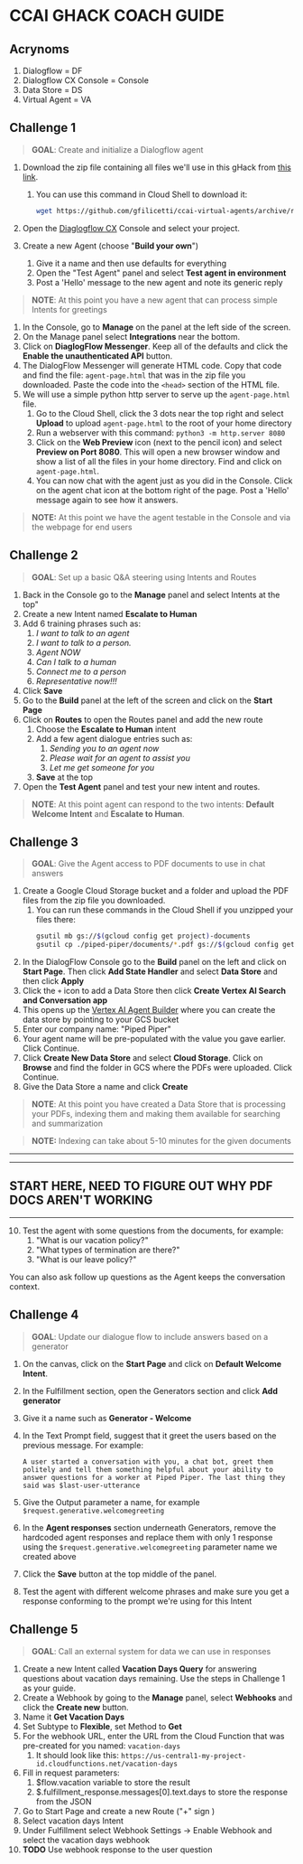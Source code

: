 # CCAI GHACK COACH GUIDE

## Acrynoms
1. Dialogflow = DF
2. Dialogflow CX Console = Console
3. Data Store = DS
4. Virtual Agent = VA

## Challenge 1 
> **GOAL**: Create and initialize a Dialogflow agent

1. Download the zip file containing all files we'll use in this gHack from [this link](https://github.com/gfilicetti/ccai-virtual-agents/archive/refs/heads/main.zip).
    1. You can use this command in Cloud Shell to download it:

        ```bash
        wget https://github.com/gfilicetti/ccai-virtual-agents/archive/refs/heads/main.zip
        ```

1. Open the [Diaglogflow CX](https://dialogflow.cloud.google.com/cx/projects) Console and select your project.
1. Create a new Agent (choose "**Build your own**") 
    1. Give it a name and then use defaults for everything
    1. Open the "Test Agent" panel and select **Test agent in environment** 
    1. Post a 'Hello' message to the new agent and note its generic reply

> **NOTE**: At this point you have a new agent that can process simple Intents for greetings

1. In the Console, go to **Manage** on the panel at the left side of the screen.
1. On the Manage panel select **Integrations** near the bottom.
1. Click on **DiaglogFlow Messenger**. Keep all of the defaults and click the **Enable the unauthenticated API** button. 
1. The DialogFlow Messenger will generate HTML code. Copy that code and find the file: `agent-page.html` that was in the zip file you downloaded. Paste the code into the `<head>` section of the HTML file.
1. We will use a simple python http server to serve up the `agent-page.html` file. 
    1. Go to the Cloud Shell, click the 3 dots near the top right and select **Upload** to upload `agent-page.html` to the root of your home directory
    1. Run a webserver with this command: `python3 -m http.server 8080` 
    1. Click on the **Web Preview** icon (next to the pencil icon) and select **Preview on Port 8080**. This will open a new browser window and show a list of all the files in your home directory. Find and click on `agent-page.html`.
    1. You can now chat with the agent just as you did in the Console. Click on the agent chat icon at the bottom right of the page. Post a 'Hello' message again to see how it answers.

> **NOTE:** At this point we have the agent testable in the Console and via the webpage for end users


## Challenge 2
> **GOAL**: Set up a basic Q&A steering using Intents and Routes

1. Back in the Console go to the **Manage** panel and select Intents at the top"
1. Create a new Intent named **Escalate to Human**
1. Add 6 training phrases such as:
    1. *I want to talk to an agent*
    1. *I want to talk to a person.*
    1. *Agent NOW*
    1. *Can I talk to a human*
    1. *Connect me to a person*
    1. *Representative now!!!*
1. Click **Save**
1. Go to the **Build** panel at the left of the screen and click on the **Start Page**
1. Click on **Routes** to open the Routes panel and add the new route
    1. Choose the **Escalate to Human** intent
    1. Add a few agent dialogue entries such as:
        1. *Sending you to an agent now*
        1. *Please wait for an agent to assist you*
        1. *Let me get someone for you*
    1. **Save** at the top
1. Open the **Test Agent** panel and test your new intent and routes.

> **NOTE**: At this point agent can respond to the two intents: **Default Welcome Intent** and **Escalate to Human**.


## Challenge 3
> **GOAL**: Give the Agent access to PDF documents to use in chat answers

1. Create a Google Cloud Storage bucket and a folder and upload the PDF files from the zip file you downloaded.
    1. You can run these commands in the Cloud Shell if you unzipped your files there:
        ```bash
        gsutil mb gs://$(gcloud config get project)-documents
        gsutil cp ./piped-piper/documents/*.pdf gs://$(gcloud config get project)-documents/HR-Policies 
        ```
1. In the DialogFlow Console go to the **Build** panel on the left and click on **Start Page**. Then click **Add State Handler** and select **Data Store** and then click **Apply**
1. Click the `+` icon to add a Data Store then click **Create Vertex AI Search and Conversation app**
1. This opens up the [Vertex AI Agent Builder](https://console.cloud.google.com/gen-app-builder/engines/create) where you can create the data store by pointing to your GCS bucket
1. Enter our company name: "Piped Piper"
1. Your agent name will be pre-populated with the value you gave earlier. Click Continue.
1. Click **Create New Data Store** and select **Cloud Storage**. Click on **Browse** and find the folder in GCS where the PDFs were uploaded. Click Continue.
1. Give the Data Store a name and click **Create**

> **NOTE**: At this point you have created a Data Store that is processing your PDFs, indexing them and making them available for searching and summarization 

> **NOTE:** Indexing can take about 5-10 minutes for the given documents  

---
---
**START HERE, NEED TO FIGURE OUT WHY PDF DOCS AREN'T WORKING**
---
---

10. Test the agent with some questions from the documents, for example:
    1. "What is our vacation policy?" 
    1. "What types of termination are there?"
    1. "What is our leave policy?"

You can also ask follow up questions as the Agent keeps the conversation context.


## Challenge 4
> **GOAL**: Update our dialogue flow to include answers based on a generator 

1. On the canvas, click on the **Start Page** and click on **Default Welcome Intent**. 
1. In the Fulfillment section, open the Generators section and click **Add generator**
1. Give it a name such as **Generator - Welcome**
1. In the Text Prompt field, suggest that it greet the users based on the previous message. For example: 

    ```
    A user started a conversation with you, a chat bot, greet them politely and tell them something helpful about your ability to answer questions for a worker at Piped Piper. The last thing they said was $last-user-utterance
    ```

1. Give the Output parameter a name, for example `$request.generative.welcomegreeting`
1. In the **Agent responses** section underneath Generators, remove the hardcoded agent responses and replace them with only 1 response using the `$request.generative.welcomegreeting` parameter name we created above
1. Click the **Save** button at the top middle of the panel.
1. Test the agent with different welcome phrases and make sure you get a response conforming to the prompt we're using for this Intent


## Challenge 5
> **GOAL**: Call an external system for data we can use in responses

1. Create a new Intent called **Vacation Days Query** for answering questions about vacation days remaining. Use the steps in Challenge 1 as your guide.
1. Create a Webhook by going to the **Manage** panel, select **Webhooks** and click the **Create new** button.
1. Name it **Get Vacation Days**
1. Set Subtype to **Flexible**, set Method to **Get**
1. For the webhook URL, enter the URL from the Cloud Function that was pre-created for you named: `vacation-days`
    1. It should look like this: `https://us-central1-my-project-id.cloudfunctions.net/vacation-days`
1. Fill in request parameters:
    1. $flow.vacation variable to store the result
    1. $.fulfillment_response.messages[0].text.days to store the response from the JSON
1. Go to Start Page and create a new Route ("+" sign )
1. Select vacation days Intent
1. Under Fulfillment select Webhook Settings -> Enable Webhook and select the vacation days webhook
1. **TODO** Use webhook response to the user question

